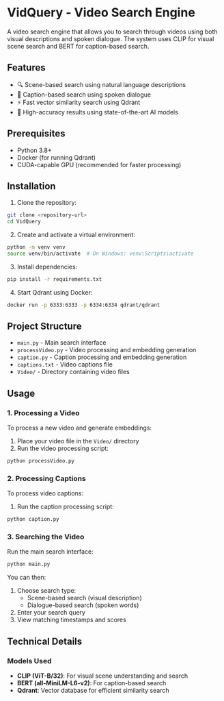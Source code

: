 # VidQuery - Video Search Engine

A video search engine that allows you to search through videos using both visual descriptions and spoken dialogue. The system uses CLIP for visual scene search and BERT for caption-based search.

## Features

- 🔍 Scene-based search using natural language descriptions
- 💬 Caption-based search using spoken dialogue
- ⚡ Fast vector similarity search using Qdrant
- 🎯 High-accuracy results using state-of-the-art AI models

## Prerequisites

- Python 3.8+
- Docker (for running Qdrant)
- CUDA-capable GPU (recommended for faster processing)

## Installation

1. Clone the repository:
```bash
git clone <repository-url>
cd VidQuery
```

2. Create and activate a virtual environment:
```bash
python -m venv venv
source venv/bin/activate  # On Windows: venv\Scripts\activate
```

3. Install dependencies:
```bash
pip install -r requirements.txt
```

4. Start Qdrant using Docker:
```bash
docker run -p 6333:6333 -p 6334:6334 qdrant/qdrant
```

## Project Structure

- `main.py` - Main search interface
- `processVideo.py` - Video processing and embedding generation
- `caption.py` - Caption processing and embedding generation
- `captions.txt` - Video captions file
- `Video/` - Directory containing video files

## Usage

### 1. Processing a Video

To process a new video and generate embeddings:

1. Place your video file in the `Video/` directory
2. Run the video processing script:
```bash
python processVideo.py
```

### 2. Processing Captions

To process video captions:
1. Run the caption processing script:
```bash
python caption.py
```

### 3. Searching the Video

Run the main search interface:
```bash
python main.py
```

You can then:
1. Choose search type:
   - Scene-based search (visual description)
   - Dialogue-based search (spoken words)
2. Enter your search query
3. View matching timestamps and scores

## Technical Details

### Models Used

- **CLIP (ViT-B/32)**: For visual scene understanding and search
- **BERT (all-MiniLM-L6-v2)**: For caption-based search
- **Qdrant**: Vector database for efficient similarity search

